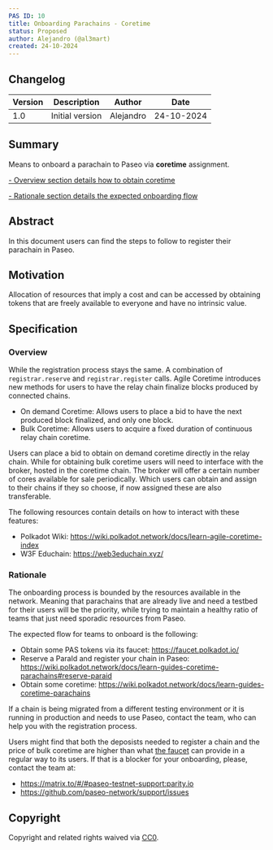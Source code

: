 ```yaml
---
PAS ID: 10
title: Onboarding Parachains - Coretime
status: Proposed
author: Alejandro (@al3mart)
created: 24-10-2024
---
```


## Changelog

| Version | Description                      | Author    | Date       |
|---------|----------------------------------|-----------|------------|
| 1.0     | Initial version                  | Alejandro  | 24-10-2024 |


## Summary
Means to onboard a parachain to Paseo via **coretime** assignment.

[- Overview section details how to obtain coretime](#overview)

[- Rationale section details the expected onboarding flow](#rationale)

## Abstract
In this document users can find the steps to follow to register their parachain in Paseo.

## Motivation
Allocation of resources that imply a cost and can be accessed by obtaining tokens that are freely available to everyone and have no intrinsic value.

## Specification
### Overview
While the registration process stays the same. A combination of `registrar.reserve` and `registrar.register` calls.
Agile Coretime introduces new methods for users to have the relay chain finalize blocks produced by connected chains.

- On demand Coretime: Allows users to place a bid to have the next produced block finalized, and only one block.
- Bulk Coretime: Allows users to acquire a fixed duration of continuous relay chain coretime.

Users can place a bid to obtain on demand coretime directly in the relay chain.
While for obtaining bulk coretime users will need to interface with the broker, hosted in the coretime chain. The broker will offer a certain number of cores available for sale periodically. Which users can obtain and assign to their chains if they so choose, if now assigned these are also transferable.

The following resources contain details on how to interact with these features:
- Polkadot Wiki: https://wiki.polkadot.network/docs/learn-agile-coretime-index
- W3F Educhain: https://web3educhain.xyz/


### Rationale
The onboarding process is bounded by the resources available in the network. Meaning that parachains that are already live and need a testbed for their users will be the priority, while trying to
maintain a healthy ratio of teams that just need sporadic resources from Paseo.

The expected flow for teams to onboard is the following:

- Obtain some PAS tokens via its faucet: https://faucet.polkadot.io/
- Reserve a ParaId and register your chain in Paseo: https://wiki.polkadot.network/docs/learn-guides-coretime-parachains#reserve-paraid
- Obtain some coretime: https://wiki.polkadot.network/docs/learn-guides-coretime-parachains

If a chain is being migrated from a different testing environment or it is running in production and needs to use Paseo, contact the team, who can help you with the registration process.

Users might find that both the deposists needed to register a chain and the price of bulk coretime are higher than what [the faucet](https://faucet.polkadot.io/) can provide in a regular way to its users.
If that is a blocker for your onboarding, please, contact the team at:

- https://matrix.to/#/#paseo-testnet-support:parity.io
- https://github.com/paseo-network/support/issues


## Copyright
Copyright and related rights waived via [CC0](https://creativecommons.org/publicdomain/zero/1.0/).
